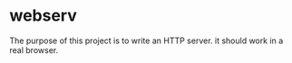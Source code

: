 # webserv
The purpose of this project is to write an HTTP server. it should work in a real browser.
